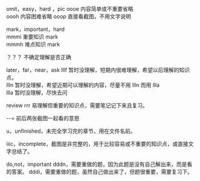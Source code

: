 omit，easy，hard ，pic
oooe 内容简单或不重要省略  
oooh 内容困难省略
ooop 直接看截图，不用文字说明

mark，important，hard  
mmmi 重要知识 mark  
mmmh 难点知识 mark

？？？ 不确定理解是否正确

later，far，near，ask
lllf 暂时没理解，短期内很难理解，希望以后理解的知识点。  
llln 暂时没理解，希望近期可以理解的内容，尽量不用 llln 而用 llla  
llla 暂时没理解，尽快去问

review
rrr 易理解但重要的知识点，需要笔记记下来且复习。

--=
前后两张截图一起看的意思

u，unfinished，未完全学习完的章节，用在文件名前。

iiic，incomplete，截图是非完整的，用于比较容易或不重要的知识点，或直接文字总结了。

do,not，important
dddn，需要重做的题，因为此题是没有自己解出来，而是看的答案。
dddi，需要重做的题，虽然自己做出来了，但题很重要，需要复习下。
